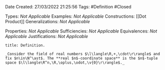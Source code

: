 <br />
<br />

Date Created: 27/03/2022 21:25:56
Tags: #Definition #Closed 

Types: _Not Applicable_
Examples: _Not Applicable_
Constructions: [[Dot Product]]
Generalizations: _Not Applicable_

Properties: _Not Applicable_
Sufficiencies: _Not Applicable_
Equivalences: _Not Applicable_
Justifications: _Not Applicable_

``` ad-Definition
title: Definition.

_Consider the field of real numbers $\l\langle\R,+,\cdot\r\rangle$ and fix $n\in\N^\ast$. The **real $n$-coordinate space** is the $n$-tuple space $\l\langle\R^n,\R,\oplus,\odot,\v{0}\r\rangle$._
```
